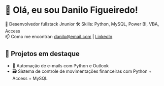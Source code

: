 # 👋 Olá, eu sou Danilo Figueiredo!
 
💼 Desenvolvedor fullstack Jnunior 
🛠️ Skills: Python, MySQL, Power BI, VBA, Access  
📫 Como me encontrar: danilo@email.com | [LinkedIn](https://www.linkedin.com/in/danilo-j-figueiredo-ab6246163/)  

## 🚀 Projetos em destaque
- 🔄 Automação de e-mails com Python e Outlook
- 🗃️ Sistema de controle de movimentações financeiras com Python + Access + MySQL

<!-- você pode adicionar badges, gifs ou imagens se quiser -->

<!--
**Danilo-DJF/Danilo-DJF** is a ✨ _special_ ✨ repository because its `README.md` (this file) appears on your GitHub profile.

Here are some ideas to get you started:

- 🔭 I’m currently working on ...
- 🌱 I’m currently learning ...
- 👯 I’m looking to collaborate on ...
- 🤔 I’m looking for help with ...
- 💬 Ask me about ...
- 📫 How to reach me: ...
- 😄 Pronouns: ...
- ⚡ Fun fact: ...
-->
